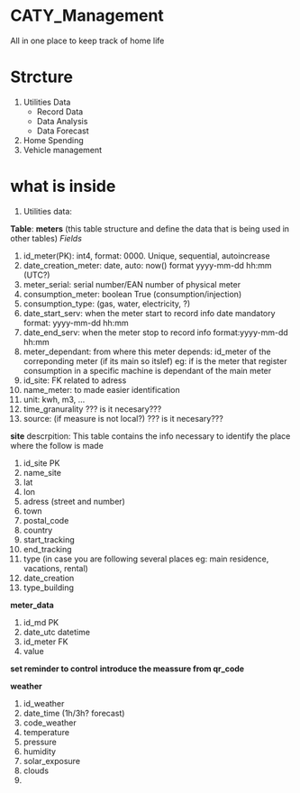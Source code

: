 # CATY_Management
All in one place to keep track of home life

# Strcture
1. Utilities Data
   - Record Data
   - Data Analysis
   - Data Forecast
2. Home Spending
3. Vehicle management

# what is inside
1. Utilities data:

**Table**: 
__meters__ (this table structure and define the data that is being used in other tables)
_Fields_
1. id_meter(PK): int4, format: 0000. Unique, sequential, autoincrease
2. date_creation_meter: date, auto: now() format yyyy-mm-dd hh:mm (UTC?)
3. meter_serial: serial number/EAN number of physical meter
4. consumption_meter: boolean True (consumption/injection)
5. consumption_type: (gas, water, electricity, ?)
6. date_start_serv: when the meter start to record info date mandatory format: yyyy-mm-dd hh:mm
7. date_end_serv: when the meter stop to record info format:yyyy-mm-dd hh:mm
8. meter_dependant: from where this meter depends: id_meter of the correponding meter (if its main so itslef) eg: if is the meter that register consumption in a specific machine is dependant of the main meter
9. id_site: FK related to adress
10. name_meter: to made easier identification
11. unit: kwh, m3, ...
12. time_granurality ??? is it necesary???
13. source: (if measure is not local?) ??? is it necesary???


__site__ descrpition: This table contains the info necessary to identify the place where the follow is made
1. id_site PK
2. name_site
3. lat
4. lon
5. adress (street and number)
6. town
7. postal_code
8. country
9. start_tracking
10. end_tracking
11. type (in case you are following several places eg: main residence, vacations, rental)
12. date_creation
13. type_building

__meter_data__
1. id_md PK
2. date_utc datetime
3. id_meter FK
4. value


**set reminder to control**
**introduce the meassure from qr_code**




__weather__
1. id_weather
2. date_time (1h/3h? forecast)
3. code_weather
4. temperature
5. pressure
6. humidity
7. solar_exposure
8. clouds
9. 